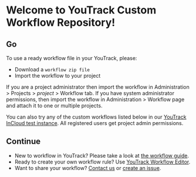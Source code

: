 Welcome to YouTrack Custom Workflow Repository!
==================

Go
---------
To use a ready workflow file in your YouTrack, please:
*    Download a `workflow zip file`
*    Import the workflow to your project

If you are a project administrator then import the workflow in Administration > Projects > _project_ > Workflow tab.
If you have system administrator permissions, then import the workflow in Administration > Workflow page and attach it to one or multiple projects.

You can also try any of the custom workflows listed below in our [YouTrack InCloud test instance](http://workflows.myjetbrains.com/youtrack/). All registered users get project admin permissions.

Continue
-----------
*    New to workflow in YouTrack? Please take a look at [the workflow guide](http://confluence.jetbrains.net/display/YTD5/Workflow+Guide).
*    Ready to create your own workflow rule? Use [YouTrack Workflow Editor](http://www.jetbrains.com/youtrack/download/index.html).
*    Want to share your workflow? [Contact us](mailto:youtrack-feedback@jetbrains.com) or [create an issue](http://youtrack.jetbrains.com/dashboard/JT).
